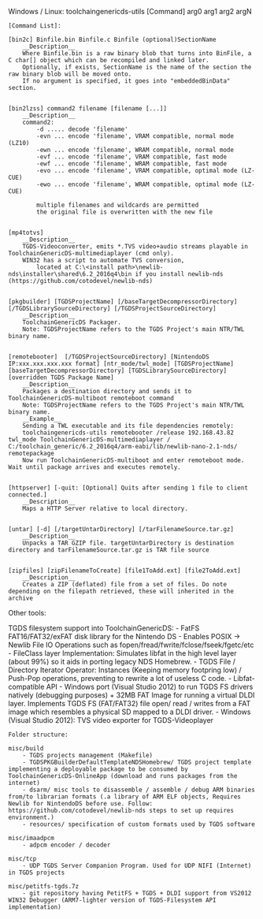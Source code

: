 Windows / Linux:
toolchaingenericds-utils [Command] arg0 arg1 arg2 argN

	[Command List]:
	
	[bin2c] Binfile.bin Binfile.c Binfile (optional)SectionName
		__Description__
		Where Binfile.bin is a raw binary blob that turns into BinFile, a C char[] object which can be recompiled and linked later.
		Optionally, if exists, SectionName is the name of the section the raw binary blob will be moved onto. 
		If no argument is specified, it goes into "embeddedBinData" section.

	
	[bin2lzss] command2 filename [filename [...]]
		__Description__
		command2:
			-d ..... decode 'filename'
			-evn ... encode 'filename', VRAM compatible, normal mode (LZ10)
			-ewn ... encode 'filename', WRAM compatible, normal mode
			-evf ... encode 'filename', VRAM compatible, fast mode
			-ewf ... encode 'filename', WRAM compatible, fast mode
			-evo ... encode 'filename', VRAM compatible, optimal mode (LZ-CUE)
			-ewo ... encode 'filename', WRAM compatible, optimal mode (LZ-CUE)
			
			multiple filenames and wildcards are permitted
			the original file is overwritten with the new file
			
	
	[mp4totvs] 
		__Description__
		TGDS-Videoconverter, emits *.TVS video+audio streams playable in ToolchainGenericDS-multimediaplayer (cmd only).
		WIN32 has a script to automate TVS conversion, 
			located at C:\<install path>\newlib-nds\installer\shared\6.2_2016q4\bin if you install newlib-nds (https://github.com/cotodevel/newlib-nds)
		
		
	[pkgbuilder] [TGDSProjectName] [/baseTargetDecompressorDirectory] [/TGDSLibrarySourceDirectory] [/TGDSProjectSourceDirectory]
		__Description__
		ToolchainGenericDS Packager. 
		Note: TGDSProjectName refers to the TGDS Project's main NTR/TWL binary name.
	
	
	[remotebooter]  [/TGDSProjectSourceDirectory] [NintendoDS IP:xxx.xxx.xxx.xxx format] [ntr_mode/twl_mode] [TGDSProjectName] [baseTargetDecompressorDirectory] [TGDSLibrarySourceDirectory] [overridden TGDS Package Name]
		__Description__
		Packages a destination directory and sends it to ToolchainGenericDS-multiboot remoteboot command
		Note: TGDSProjectName refers to the TGDS Project's main NTR/TWL binary name.
		__Example__
		Sending a TWL executable and its file dependencies remotely:
		toolchaingenericds-utils remotebooter /release 192.168.43.82 twl_mode ToolchainGenericDS-multimediaplayer / C:/toolchain_generic/6.2_2016q4/arm-eabi/lib/newlib-nano-2.1-nds/ remotepackage
		Now run ToolchainGenericDS-multiboot and enter remoteboot mode. Wait until package arrives and executes remotely.
	
	
	[httpserver] [-quit: [Optional] Quits after sending 1 file to client connected.]
		__Description__
		Maps a HTTP Server relative to local directory.


	[untar] [-d] [/targetUntarDirectory] [/tarFilenameSource.tar.gz]
		__Description__
		Unpacks a TAR GZIP file. targetUntarDirectory is destination directory and tarFilenameSource.tar.gz is TAR file source
	
	
	[zipfiles] [zipFilenameToCreate] [file1ToAdd.ext] [file2ToAdd.ext]
		__Description__
		Creates a ZIP (deflated) file from a set of files. Do note depending on the filepath retrieved, these will inherited in the archive
	
	
Other tools:

TGDS filesystem support into ToolchainGenericDS:
	- FatFS FAT16/FAT32/exFAT disk library for the Nintendo DS
	- Enables POSIX -> Newlib File IO Operations such as fopen/fread/fwrite/fclose/fseek/fgetc/etc
	- FileClass layer Implementation: Simulates libfat in the high level layer (about 99%) so it aids in porting legacy NDS Homebrew.
	- TGDS File / Directory Iterator Operator: Instances (Keeping memory footpring low) / Push-Pop operations, preventing to rewrite a lot of useless C code.
	- Libfat-compatible API
	- 	Windows port (Visual Studio 2012) to run TGDS FS drivers natively (debugging purposes) + 32MB FAT Image for running a virtual DLDI layer. 
			Implements TGDS FS (FAT/FAT32) file open/ read / writes from a FAT image which resembles a physical SD mapped to a DLDI driver.
	-	Windows (Visual Studio 2012): TVS video exporter for TGDS-Videoplayer
	
	Folder structure:
	
	misc/build
		- TGDS projects management (Makefile)
		- TGDSPKGBuilderDefaultTemplateNDSHomebrew/ TGDS project template implementing a deployable package to be consumed by ToolchainGenericDS-OnlineApp (download and runs packages from the internet)
		- dsarm/ misc tools to disassemble / assemble / debug ARM binaries from/to librarian formats (.a library of ARM ELF objects, Requires Newlib for NintendoDS before use. Follow: https://github.com/cotodevel/newlib-nds steps to set up requires environment.)		
		- resources/ specification of custom formats used by TGDS software
	
	misc/imaadpcm
		- adpcm encoder / decoder
	
	misc/tcp
		- UDP TGDS Server Companion Program. Used for UDP NIFI (Internet) in TGDS projects
	
	misc/petitfs-tgds.7z
		- git repository having PetitFS + TGDS + DLDI support from VS2012 WIN32 Debugger (ARM7-lighter version of TGDS-Filesystem API implementation)